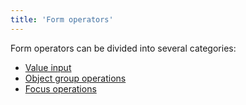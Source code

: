 ```yaml
---
title: 'Form operators'
---
```


Form operators can be divided into several categories:

-   [Value input](Value_input.md)
-   [Object group operations](Object_group_operations.md)
-   [Focus operations](Focus_operations.md)

  

  
